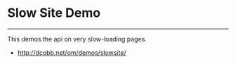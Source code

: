 # Slow Site Demo
------------

This demos the api on very slow-loading pages.
* http://dcobb.net/om/demos/slowsite/
